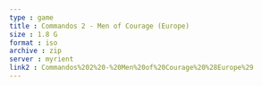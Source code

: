 ```yaml
---
type : game
title : Commandos 2 - Men of Courage (Europe)
size : 1.8 G
format : iso
archive : zip
server : myrient
link2 : Commandos%202%20-%20Men%20of%20Courage%20%28Europe%29
---
```


